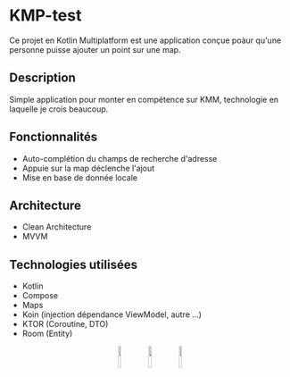 # KMP-test


Ce projet en Kotlin Multiplatform est une application conçue poàur qu'une personne puisse ajouter un point sur une map.

## Description

Simple application pour monter en compétence sur KMM, technologie en laquelle je crois beaucoup.

## Fonctionnalités

* Auto-complétion du champs de recherche d'adresse
* Appuie sur la map déclenche l'ajout
* Mise en base de donnée locale

## Architecture

*   Clean Architecture
*   MVVM
  
## Technologies utilisées

*   Kotlin
*   Compose
*   Maps 
*   Koin (injection dépendance ViewModel, autre ...)
*   KTOR (Coroutine, DTO)
*   Room (Entity) 

  
<p align="center">
<img src="https://github.com/user-attachments/assets/830bd492-02b1-4730-8803-14d426c15821" width="10%" height="10%" />
<img src="https://github.com/user-attachments/assets/d5ed1c50-128b-4116-9a59-315ab65ce09e" width="10%" height="10%" />
<img src="https://github.com/user-attachments/assets/a6843315-1b51-4c9a-aefe-b151b2c36191" width="10%" height="10%" />
</p>
